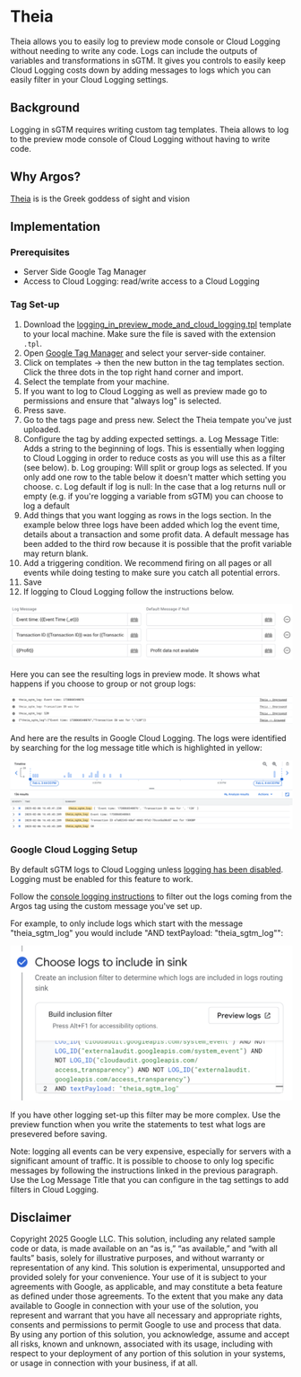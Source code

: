 # Theia

Theia allows you to easily log to preview mode console or Cloud Logging without
needing to write any code. Logs can include the outputs of variables and
transformations in sGTM. It gives you controls to easily keep Cloud Logging
costs down by adding messages to logs which you can easily filter in your
Cloud Logging settings.

## Background
Logging in sGTM requires writing custom tag templates. Theia allows to log
to the preview mode console of Cloud Logging without having to write code.

## Why Argos?

[Theia](https://en.wikipedia.org/wiki/Theia) is is the Greek goddess of sight 
and vision

## Implementation

### Prerequisites

-   Server Side Google Tag Manager
-   Access to Cloud Logging: read/write access to a Cloud Logging

### Tag Set-up

1. Download the [logging_in_preview_mode_and_cloud_logging.tpl](./logging_in_preview_mode_and_cloud_logging.tpl) 
   template to your local machine. Make sure the file is saved with the extension `.tpl`.
2. Open [Google Tag Manager](https://tagmanager.google.com) and select your
   server-side container.
3. Click on templates -> then the new button in the tag templates section. Click the
   three dots in the top right hand corner and import.
4. Select the template from your machine.
5. If you want to log to Cloud Logging as well as preview made go to permissions and 
   ensure that "always log" is selected.
6. Press save.
7. Go to the tags page and press new. Select the Theia tempate you've just uploaded.
8. Configure the tag by adding expected settings.
   a. Log Message Title: Adds a string to the beginning of logs. This is essentially
      when logging to Cloud Logging in order to reduce costs as you will use this as 
      a filter (see below). 
   b. Log grouping: Will split or group logs as selected. If you only add one row
      to the table below it doesn't matter which setting you choose.
   c. Log default if log is null: In the case that a log returns null or empty (e.g.
      if you're logging a variable from sGTM) you can choose to log a default
9. Add things that you want logging as rows in the logs section. In the example below
   three logs have been added which log the event time, details about a transaction
   and some profit data. A default message has been added to the third row because
   it is possible that the profit variable may return blank.
11. Add a triggering condition. We recommend firing on all pages or all events while
    doing testing to make sure you catch all potential errors.
12. Save
13. If logging to Cloud Logging follow the instructions below.

![Example Settings](./img/example_settings.png)

Here you can see the resulting logs in preview mode. It shows what happens if you
choose to group or not group logs:

![Example Preview Mode Results](./img/example_preview_mode_results.png)

And here are the results in Google Cloud Logging. The logs were identified by
searching for the log message title which is highlighted in yellow:

![Example Cloud Logging](./img/example_cloud_logging_results.png)


### Google Cloud Logging Setup

By default sGTM logs to Cloud Logging unless [logging has been disabled](https://developers.google.com/tag-platform/tag-manager/server-side/cloud-run-setup-guide?provisioning=manual#console-logging). 
Logging must be enabled for this feature to work.

Follow the [console logging instructions](https://developers.google.com/tag-platform/tag-manager/server-side/cloud-run-setup-guide?provisioning=manual#optional_disable_logging)
to filter out the logs coming from the Argos tag using the custom message 
you've set up.

For example, to only include logs which start with the message
"theia_sgtm_log" you would include "AND textPayload: "theia_sgtm_log"":

![Example Log Router Settings](./img/example_log_router_settings.png)

If you have other logging set-up this filter may be more complex. Use
the preview function when you write the statements to test what logs
are presevered before saving.

Note: logging all events can be very expensive, especially for servers with a 
significant amount of traffic. It is possible to choose to only log specific 
messages by following the instructions linked in the previous paragraph. Use
the Log Message Title that you can configure in the tag settings to add filters
in Cloud Logging.

## Disclaimer

Copyright 2025 Google LLC. This solution, including any related sample code or
data, is made available on an “as is,” “as available,” and “with all faults”
basis, solely for illustrative purposes, and without warranty or representation
of any kind. This solution is experimental, unsupported and provided solely for
your convenience. Your use of it is subject to your agreements with Google, as
applicable, and may constitute a beta feature as defined under those agreements.
To the extent that you make any data available to Google in connection with your
use of the solution, you represent and warrant that you have all necessary and
appropriate rights, consents and permissions to permit Google to use and process
that data. By using any portion of this solution, you acknowledge, assume and
accept all risks, known and unknown, associated with its usage, including with
respect to your deployment of any portion of this solution in your systems, or
usage in connection with your business, if at all.
